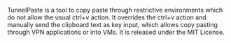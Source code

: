 TunnelPaste is a tool to copy paste through restrictive environments which do not allow the usual ctrl+v action. It overrides the ctrl+v action and manually send the clipboard text as key input, which allows copy pasting through VPN applications or into VMs. It is released under the MIT License.


